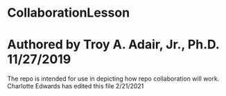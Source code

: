 # CollaborationLesson
# Authored by Troy A. Adair, Jr., Ph.D. 11/27/2019

The repo is intended for use in depicting how repo collaboration will work.
Charlotte Edwards has edited this file 2/21/2021
